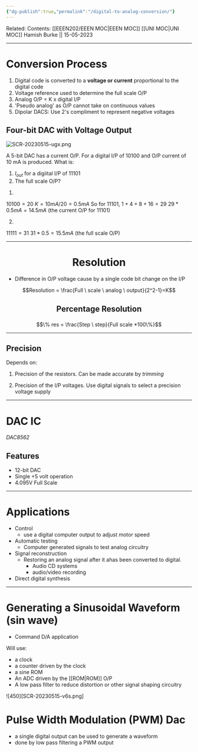 ```yaml
---
{"dg-publish":true,"permalink":"/digital-to-analog-conversion/"}
---
```


Related: 
Contents: [[EEEN202/EEEN MOC\|EEEN MOC]]
[[UNI MOC\|UNI MOC]]
Hamish Burke || 15-05-2023
***

# Conversion Process

1. Digital code is converted to a **voltage or current** proportional to the digital code
2. Voltage reference used to determine the full scale O/P
3. Analog O/P = K x digital I/P
4. 'Pseudo analog' as O/P cannot take on continuous values
5. Dipolar DACS: Use 2's compliment to represent negative voltages

## Four-bit DAC with Voltage Output

![SCR-20230515-ugx.png](/img/user/SCR-20230515-ugx.png)

A 5-bit DAC has a current O/P. For a digital I/P of 10100 and O/P current of 10 mA is produced. What is:

1. $I_{out}$ for a digiital I/P of 11101
2. The full scale O/P?

1) 
$10100 = 20$
$K=10mA/20 = 0.5mA$
So for 11101,
$1 + 4 + 8 + 16 = 29$
$29*0.5mA = 14.5mA$ (the current O/P for 11101)

2) 
$11111 = 31$
$31*0.5 = 15.5mA$ (the full scale O/P)


***

<h1 align="center">
Resolution
</h1>


- Difference in O/P voltage cause by a single code bit change on the I/P

$$Resolution = \frac{Full \ scale \ analog \ output}{2^2-1}=K$$

<h2 align="center">

Percentage Resolution

</h2>

$$\% res = \frac{Step \ step}{Full scale *100\%}$$

***

## Precision

Depends on:

1) Precision of the resistors. Can be made accurate by *trimming*

2) Precision of the I/P voltages. Use digital signals to select a precision voltage supply

***

# DAC IC

*DAC8562*

## Features

- 12-bit DAC
- Single +5 volt operation
- 4.095V Full Scale

***

# Applications

- Control
	- use a digital computer output to adjust motor speed
- Automatic testing
	- Computer generated signals to test analog circuitry
- Signal reconstruction
	- Restoring an analog signal after it ahas been converted to digital. 
		- Audio CD systems
		- audio/video recording
- Direct digital synthesis


***

# Generating a Sinusoidal Waveform (sin wave)

- Command D/A application

Will use:
- a clock
- a counter driven by the clock
- a sine ROM
- An ADC driven by the [[ROM\|ROM]] O/P
- A low pass filter to reduce distortion or other signal shaping circuitry

![450][SCR-20230515-v6s.png]

# Pulse Width Modulation (PWM) Dac

- a single digital output can be used to generate a waveform
- done by low pass filtering a PWM output

